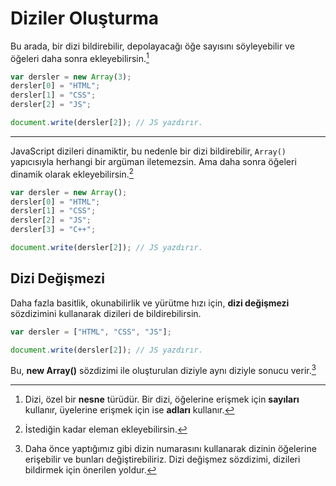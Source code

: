 # Diziler Oluşturma

Bu arada, bir dizi bildirebilir, depolayacağı öğe sayısını söyleyebilir ve öğeleri daha sonra ekleyebilirsin.[^1]

```javascript
var dersler = new Array(3);
dersler[0] = "HTML";
dersler[1] = "CSS";
dersler[2] = "JS";

document.write(dersler[2]); // JS yazdırır.
```

  [^1]: Dizi, özel bir **nesne** türüdür. Bir dizi, öğelerine erişmek için **sayıları** kullanır, üyelerine erişmek için ise **adları** kullanır.

<hr>

JavaScript dizileri dinamiktir, bu nedenle bir dizi bildirebilir, `Array()` yapıcısıyla herhangi bir argüman iletemezsin. Ama daha sonra öğeleri dinamik olarak ekleyebilirsin.[^2]

```javascript
var dersler = new Array();
dersler[0] = "HTML";
dersler[1] = "CSS";
dersler[2] = "JS";
dersler[3] = "C++";

document.write(dersler[2]); // JS yazdırır.
```

  [^2]: İstediğin kadar eleman ekleyebilirsin.

## Dizi Değişmezi

Daha fazla basitlik, okunabilirlik ve yürütme hızı için, **dizi değişmezi** sözdizimini kullanarak dizileri de bildirebilirsin.

```javascript	
var dersler = ["HTML", "CSS", "JS"]; 

document.write(dersler[2]); // JS yazdırır.
```

Bu, **new Array()** sözdizimi ile oluşturulan diziyle aynı diziyle sonucu verir.[^3]

  [^3]: Daha önce yaptığımız gibi dizin numarasını kullanarak dizinin öğelerine erişebilir ve bunları değiştirebiliriz. Dizi değişmez sözdizimi, dizileri bildirmek için önerilen yoldur.

